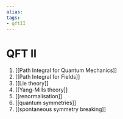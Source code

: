 ```yaml
---
alias:
tags:
- qftII
---
```

# QFT II


 1. [[Path Integral for Quantum Mechanics]]
 2. [[Path Integral for Fields]]
 3. [[Lie theory]]
 4. [[Yang-Mills theory]]
 5. [[renormalisation]]
 6. [[quantum symmetries]]
 7. [[spontaneous symmetry breaking]]
   